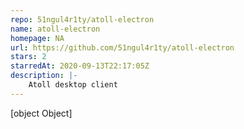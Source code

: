 ```yaml
---
repo: 51ngul4r1ty/atoll-electron
name: atoll-electron
homepage: NA
url: https://github.com/51ngul4r1ty/atoll-electron
stars: 2
starredAt: 2020-09-13T22:17:05Z
description: |-
    Atoll desktop client
---
```


[object Object]
